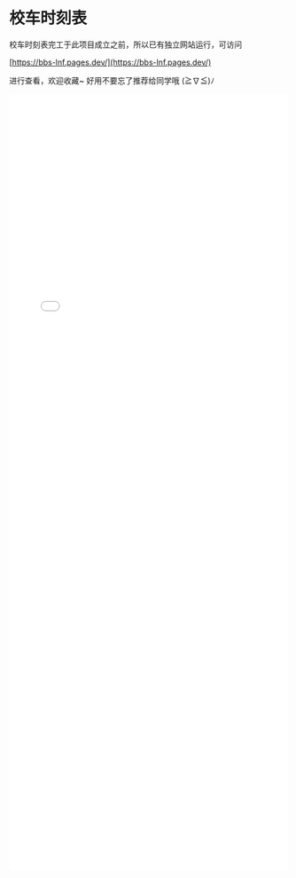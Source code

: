 # 校车时刻表

校车时刻表完工于此项目成立之前，所以已有独立网站运行，可访问

[https://bbs-lnf.pages.dev/](https://bbs-lnf.pages.dev/)

进行查看，欢迎收藏\~ 好用不要忘了推荐给同学哦 (≧∇≦)ﾉ

<iframe src="./indexv0.4.html" style="width:100%;height:1400px;border:none;"></iframe>
